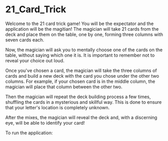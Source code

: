 # 21_Card_Trick

Welcome to the 21 card trick game!
You will be the expectator and the application will be the magitian! 
The magician will take 21 cards from the deck and place them on the table, one by one, forming three columns with seven cards each.

Now, the magician will ask you to mentally choose one of the cards on the table, without saying which one it is. It is important to remember not to reveal your choice out loud.

Once you've chosen a card, the magician will take the three columns of cards and build a new deck with the card you chose under the other two columns. For example, if your chosen card is in the middle column, the magician will place that column between the other two.

Then the magician will repeat the deck building process a few times, shuffling the cards in a mysterious and skillful way. This is done to ensure that your letter's location is completely unknown.

After the mixes, the magician will reveal the deck and, with a discerning eye, will be able to identify your card!

To run the application: 
